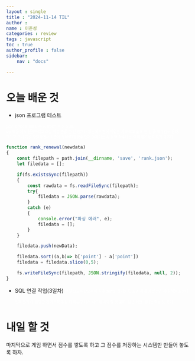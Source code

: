 ```yaml
---
layout : single
title : "2024-11-14 TIL"
author : 
name : 이준성
categories : review
tags : javascript
toc : true
author_profile : false
sidebar:
    nav : "docs"

---
```

# 오늘 배운 것

-  json 프로그램 테스트

<span style = "color:white; font-size:70%">json 형식으로 데이터를 저장하는 걸 만들었다.<br>
sql 쪽을 계속 연결하려고 오늘 하루 종일 쓴 건 성과가 없는데 막판에 작업한 게 빠르고 쉽게 된 건 좀 회의감이 든다.<br>
그러고 보니 이걸 정렬하면서 기존에 정렬할 때 함수 안에 들어가는 게 콜백 함수라는 걸 이제야 눈치 채게 되었다.
</span>

```js
function rank_renewal(newdata)
{
    const filepath = path.join(__dirname, 'save', 'rank.json');
    let filedata = [];

    if(fs.existsSync(filepath))
    {
        const rawdata = fs.readFileSync(filepath);
        try{
            filedata = JSON.parse(rawdata);
        }
        catch (e)
        {
            console.error("파싱 에러", e);
            filedata = [];
        }
    }

    filedata.push(newData);

    filedata.sort((a,b)=> b['point'] - a['point'])
    filedata = filedata.slice(0,5);

    fs.writeFileSync(filepath, JSON.stringify(filedata, null, 2));
}
```



-  SQL 연결 작업(3일차)
<span style = "color:white; font-size:70%">연결 코드는 찾았는데 뭔가 denial 걸리는 걸 보면 뭔가 더 설정을 해야 하는 모양이다.<br>
진짜 뭔가 더 필요한 건 가르쳐 주실 때 배우고 나서 시도해 봐야 할 것 같다. 남은 기간 내에는 힘들 듯 하다.
</span>

# 내일 할 것
마지막으로 게임 하면서 점수를 쌓도록 하고 그 점수를 저장하는 시스템만 만들어 놓도록 하자.